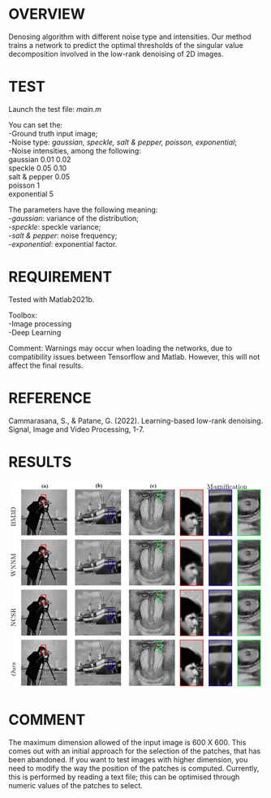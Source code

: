 # OVERVIEW
Denosing algorithm with different noise type and intensities.
Our method trains a network to predict the optimal thresholds of the singular value decomposition involved in the low-rank denoising of 2D images.

# TEST
Launch the test file: *main.m*  

You can set the:  
-Ground truth input image;  
-Noise type: *gaussian, speckle, salt & pepper, poisson, exponential*;  
-Noise intensities, among the following:  
	gaussian		0.01	0.02  
 	speckle			0.05	0.10  
	salt & pepper	0.05  
 	poisson			1  
	exponential		5  
 
The parameters have the following meaning:  
-*gaussian*: variance of the distribution;  
-*speckle*: speckle variance;  
-*salt & pepper*: noise frequency;  
-*exponential*: exponential factor.  

# REQUIREMENT
Tested with Matlab2021b.  

Toolbox:  
-Image processing  
-Deep Learning

Comment: Warnings may occur when loading the networks, due to compatibility issues between Tensorflow and Matlab. However, this will not affect the final results.

# REFERENCE
Cammarasana, S., & Patane, G. (2022). Learning-based low-rank denoising. Signal, Image and Video Processing, 1-7.

# RESULTS
![a: speckle; b: salt & pepper; c: gaussian](https://raw.githubusercontent.com/cammarasana123/denoise/main/results/results.png)

# COMMENT
The maximum dimension allowed of the input image is 600 X 600. This comes out with an initial approach for the selection of the patches, that has been abandoned. If you want to test images with higher dimension, you need to modify the way the position of the patches is computed. Currently, this is performed by reading a text file; this can be optimised through numeric values of the patches to select.
